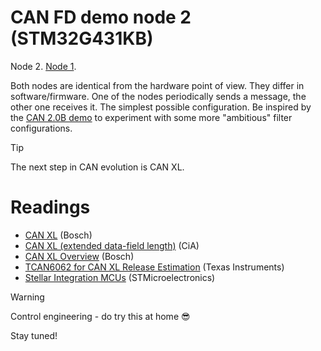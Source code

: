 # CAN FD demo node 2 (STM32G431KB)
Node 2. [Node 1](https://github.com/ufnalski/canfd_bus_demo_node_1_g431kb).

Both nodes are identical from the hardware point of view. They differ in software/firmware. One of the nodes periodically sends a message, the other one receives it. The simplest possible configuration. Be inspired by the [CAN 2.0B demo](https://github.com/ufnalski/can_bus_demo_node_1_l432kc) to experiment with some more "ambitious" filter configurations.

> [!TIP]
> The next step in CAN evolution is CAN XL.

# Readings
* [CAN XL](https://www.bosch-semiconductors.com/ip-modules/can-protocols/can-xl/) (Bosch)
* [CAN XL (extended data-field length)](https://www.can-cia.org/can-knowledge/controller-area-network-extended-data-field-length-can-xl) (CiA)
* [CAN XL Overview](https://www.bosch-semiconductors.com/media/events/2024/ip_techday_asia_2024/presentations/a11-can_xl_overview.pdf) (Bosch)
* [TCAN6062 for CAN XL Release Estimation](https://e2e.ti.com/support/interface-group/interface/f/interface-forum/1405245/tcan1044a-q1-tcan6062-for-can-xl-release-estimation) (Texas Instruments)
* [Stellar Integration MCUs](https://www.st.com/en/automotive-microcontrollers/stellar-integration-mcus.html) (STMicroelectronics)

> [!WARNING]
> Control engineering - do try this at home :sunglasses:

Stay tuned!
